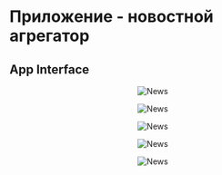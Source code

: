 # Приложение - новостной агрегатор

## App Interface

<p align="center"><img src="screenshots/news.png" alt="News"></p>
<p align="center"><img src="screenshots/2024_NFL.png" alt="News"></p>
<p align="center"><img src="screenshots/best_red_carpet.png" alt="News"></p>
<p align="center"><img src="screenshots/caitlin_clark.png" alt="News"></p>
<p align="center"><img src="screenshots/stock_futures.png" alt="News"></p>

